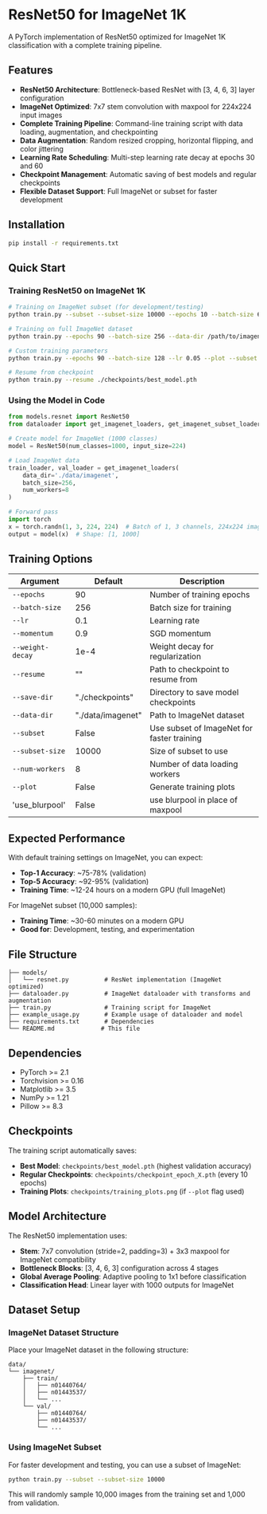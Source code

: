 # ResNet50 for ImageNet 1K

A PyTorch implementation of ResNet50 optimized for ImageNet 1K classification with a complete training pipeline.

## Features

- **ResNet50 Architecture**: Bottleneck-based ResNet with [3, 4, 6, 3] layer configuration
- **ImageNet Optimized**: 7x7 stem convolution with maxpool for 224x224 input images
- **Complete Training Pipeline**: Command-line training script with data loading, augmentation, and checkpointing
- **Data Augmentation**: Random resized cropping, horizontal flipping, and color jittering
- **Learning Rate Scheduling**: Multi-step learning rate decay at epochs 30 and 60
- **Checkpoint Management**: Automatic saving of best models and regular checkpoints
- **Flexible Dataset Support**: Full ImageNet or subset for faster development

## Installation

```bash
pip install -r requirements.txt
```

## Quick Start

### Training ResNet50 on ImageNet 1K

```bash
# Training on ImageNet subset (for development/testing)
python train.py --subset --subset-size 10000 --epochs 10 --batch-size 64

# Training on full ImageNet dataset
python train.py --epochs 90 --batch-size 256 --data-dir /path/to/imagenet

# Custom training parameters
python train.py --epochs 90 --batch-size 128 --lr 0.05 --plot --subset

# Resume from checkpoint
python train.py --resume ./checkpoints/best_model.pth
```

### Using the Model in Code

```python
from models.resnet import ResNet50
from dataloader import get_imagenet_loaders, get_imagenet_subset_loaders

# Create model for ImageNet (1000 classes)
model = ResNet50(num_classes=1000, input_size=224)

# Load ImageNet data
train_loader, val_loader = get_imagenet_loaders(
    data_dir='./data/imagenet',
    batch_size=256,
    num_workers=8
)

# Forward pass
import torch
x = torch.randn(1, 3, 224, 224)  # Batch of 1, 3 channels, 224x224 images
output = model(x)  # Shape: [1, 1000]
```

## Training Options

| Argument | Default | Description |
|----------|---------|-------------|
| `--epochs` | 90 | Number of training epochs |
| `--batch-size` | 256 | Batch size for training |
| `--lr` | 0.1 | Learning rate |
| `--momentum` | 0.9 | SGD momentum |
| `--weight-decay` | 1e-4 | Weight decay for regularization |
| `--resume` | "" | Path to checkpoint to resume from |
| `--save-dir` | "./checkpoints" | Directory to save model checkpoints |
| `--data-dir` | "./data/imagenet" | Path to ImageNet dataset |
| `--subset` | False | Use subset of ImageNet for faster training |
| `--subset-size` | 10000 | Size of subset to use |
| `--num-workers` | 8 | Number of data loading workers |
| `--plot` | False | Generate training plots |
| 'use_blurpool' | False | use blurpool in place of maxpool

## Expected Performance

With default training settings on ImageNet, you can expect:
- **Top-1 Accuracy**: ~75-78% (validation)
- **Top-5 Accuracy**: ~92-95% (validation)
- **Training Time**: ~12-24 hours on a modern GPU (full ImageNet)

For ImageNet subset (10,000 samples):
- **Training Time**: ~30-60 minutes on a modern GPU
- **Good for**: Development, testing, and experimentation

## File Structure

```
├── models/
│   └── resnet.py          # ResNet implementation (ImageNet optimized)
├── dataloader.py          # ImageNet dataloader with transforms and augmentation
├── train.py               # Training script for ImageNet
├── example_usage.py       # Example usage of dataloader and model
├── requirements.txt       # Dependencies
└── README.md             # This file
```

## Dependencies

- PyTorch >= 2.1
- Torchvision >= 0.16
- Matplotlib >= 3.5
- NumPy >= 1.21
- Pillow >= 8.3

## Checkpoints

The training script automatically saves:
- **Best Model**: `checkpoints/best_model.pth` (highest validation accuracy)
- **Regular Checkpoints**: `checkpoints/checkpoint_epoch_X.pth` (every 10 epochs)
- **Training Plots**: `checkpoints/training_plots.png` (if `--plot` flag used)

## Model Architecture

The ResNet50 implementation uses:
- **Stem**: 7x7 convolution (stride=2, padding=3) + 3x3 maxpool for ImageNet compatibility
- **Bottleneck Blocks**: [3, 4, 6, 3] configuration across 4 stages
- **Global Average Pooling**: Adaptive pooling to 1x1 before classification
- **Classification Head**: Linear layer with 1000 outputs for ImageNet

## Dataset Setup

### ImageNet Dataset Structure

Place your ImageNet dataset in the following structure:
```
data/
└── imagenet/
    ├── train/
    │   ├── n01440764/
    │   ├── n01443537/
    │   └── ...
    └── val/
        ├── n01440764/
        ├── n01443537/
        └── ...
```

### Using ImageNet Subset

For faster development and testing, you can use a subset of ImageNet:
```bash
python train.py --subset --subset-size 10000
```

This will randomly sample 10,000 images from the training set and 1,000 from validation.


